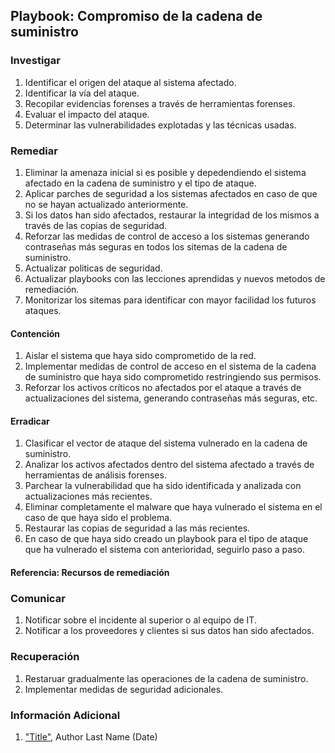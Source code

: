 ## Playbook: Compromiso de la cadena de suministro

### Investigar

1. Identificar el origen del ataque al sistema afectado.
2. Identificar la vía del ataque.
3. Recopilar evidencias forenses a través de herramientas forenses.
4. Evaluar el impacto del ataque.
5. Determinar las vulnerabilidades explotadas y las técnicas usadas.

### Remediar

1. Eliminar la amenaza inicial si es posible y depedendiendo el sistema afectado en la cadena de suministro y el tipo de ataque.
2. Aplicar parches de seguridad a los sistemas afectados en caso de que no se hayan actualizado anteriormente.
3. Si los datos han sido afectados, restaurar la integridad de los mismos a través de las copias de seguridad.
4. Reforzar las medidas de control de acceso a los sistemas generando contraseñas más seguras en todos los sitemas de la cadena de suministro.
5. Actualizar politicas de seguridad.
6. Actualizar playbooks con las lecciones aprendidas y nuevos metodos de remediación.
7. Monitorizar los sitemas para identificar con mayor facilidad los futuros ataques.

#### Contención

1. Aislar el sistema que haya sido comprometido de la red.
2. Implementar medidas de control de acceso en el sistema de la cadena de suministro que haya sido comprometido restringiendo sus permisos. 
3. Reforzar los activos críticos no afectados por el ataque a través de actualizaciones del sistema, generando contraseñas más seguras, etc.

#### Erradicar

1. Clasificar el vector de ataque del sistema vulnerado en la cadena de suministro.
2. Analizar los activos afectados dentro del sistema afectado a través de herramientas de análisis forenses.
3. Parchear la vulnerabilidad que ha sido identificada y analizada con actualizaciones más recientes.
4. Eliminar completamente el malware que haya vulnerado el sistema en el caso de que haya sido el problema.
5. Restaurar las copias de seguridad a las más recientes.
6. En caso de que haya sido creado un playbook para el tipo de ataque que ha vulnerado el sistema con anterioridad, seguirlo paso a paso.
   
#### Referencia: Recursos de remediación

### Comunicar

1. Notificar sobre el incidente al superior o al equipo de IT.
2. Notificar a los proveedores y clientes si sus datos han sido afectados.

### Recuperación

1. Restaruar gradualmente las operaciones de la cadena de suministro.
2. Implementar medidas de seguridad adicionales.

### Información Adicional

1. <a name="supply-chain-playbook-ref-1"></a>["Title"](#TODO-url), Author Last Name (Date)
